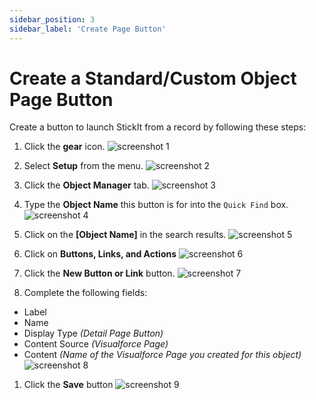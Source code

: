```yaml
---
sidebar_position: 3
sidebar_label: 'Create Page Button'
---
```


# Create a Standard/Custom Object Page Button

Create a button to launch StickIt from a record by following these steps:

1. Click the **gear** icon.
![screenshot 1](/img/home.png)

1. Select **Setup** from the menu.
![screenshot 2](/img/gear_menu.png)

1. Click the **Object Manager** tab.
![screenshot 3](/img/setup_home.png)

1. Type the **Object Name** this button is for into the `Quick Find` box.
![screenshot 4](/img/object_manager.png)

1. Click on the **[Object Name]** in the search results.
![screenshot 5](/img/object_manager_search.png)

1. Click on **Buttons, Links, and Actions**
![screenshot 6](/img/opportunity_object_home.png)

1. Click the **New Button or Link** button.
![screenshot 7](/img/buttons_links_actions_home.png)

1. Complete the following fields:
 - Label
 - Name
 - Display Type _(Detail Page Button)_
 - Content Source _(Visualforce Page)_
 - Content _(Name of the Visualforce Page you created for this object)_
![screenshot 8](/img/new_page_button.png)

1. Click the **Save** button
![screenshot 9](/img/new_page_button.png)